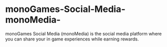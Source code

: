 # monoGames-Social-Media-monoMedia-
monoGames Social Media (monoMedia) is the social media platform where you can share your in game experiences while earning rewards.
